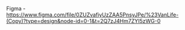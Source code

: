 
Figma - https://www.figma.com/file/0ZUZvafiyUzZAA5PnsyJPe/%23VanLife-(Copy)?type=design&node-id=0-1&t=2Q7zJ4Hm7ZYI5zWG-0
